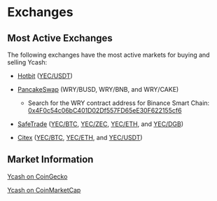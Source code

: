 # Exchanges

## Most Active Exchanges

The following exchanges have the most active markets for buying and selling Ycash:

* [Hotbit](https://www.hotbit.io/) ([YEC/USDT](https://www.hotbit.io/exchange?symbol=YEC_USDT))

* [PancakeSwap](https://exchange.pancakeswap.finance/#/swap) (WRY/BUSD, WRY/BNB, and WRY/CAKE)
    - Search for the WRY contract address for Binance Smart Chain: [0x4F0c54c06bC401D02Df557FD65eE30F622155cf6](https://bscscan.com/token/0x4F0c54c06bC401D02Df557FD65eE30F622155cf6)

* [SafeTrade](https://www.safe.trade) ([YEC/BTC](https://safe.trade/trading/yecbtc), [YEC/ZEC](https://safe.trade/trading/yeczec), [YEC/ETH](https://safe.trade/trading/yeceth), and [YEC/DGB](https://safe.trade/trading/yecdgb))

* [Citex](https://www.citex.co.kr) ([YEC/BTC](https://www.citex.co.kr/#/trade/YEC_BTC), [YEC/ETH](https://www.citex.co.kr/#/trade/YEC_ETH), and [YEC/USDT](https://www.citex.co.kr/#/trade/YEC_USDT))


## Market Information

[Ycash on CoinGecko](https://www.coingecko.com/en/coins/ycash)

[Ycash on CoinMarketCap](https://coinmarketcap.com/currencies/ycash/)